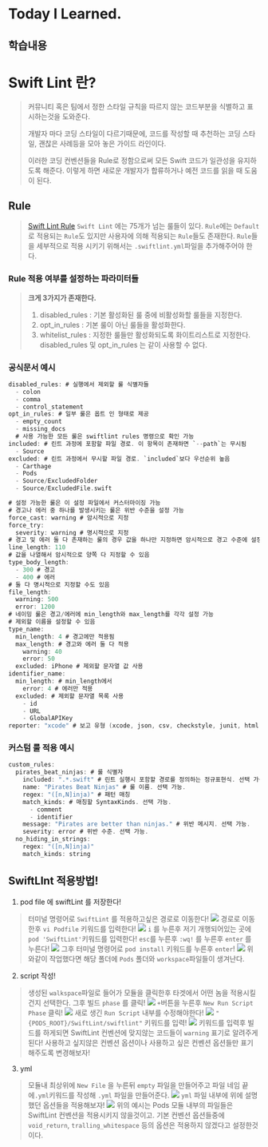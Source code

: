 # Today I Learned.

## 학습내용

# Swift Lint 란?
>커뮤니티 혹은 팀에서 정한 스타일 규칙을 따르지 않는 코드부분을 식별하고 표시하는것을 도와준다.
>
>개발자 마다 코딩 스타일이 다르기때문에, 코드를 작성할 때 추천하는 코딩 스타일, 괜찮은 사례등을 모아 놓은 가이드 라인이다.
>
>이러한 코딩 컨벤션들을 Rule로 정함으로써 모든 Swift 코드가 일관성을 유지하도록 해준다.
>이렇게 하면 새로운 개발자가 합류하거나 예전 코드를 읽을 때 도움이 된다.

## Rule
>[Swift Lint Rule](https://realm.github.io/SwiftLint/rule-directory.html)
>`Swift Lint` 에는 75개가 넘는 룰들이 있다.
>`Rule`에는 `Default`로 적용되는 `Rule`도 있지만 사용자에 의해 적용되는 `Rule`들도 존재한다.
>`Rule`들을 세부적으로 적용 시키기 위해서는  `.swiftlint.yml`파일을 추가해주어야 한다.

### Rule 적용 여부를 설정하는 파라미터들
>**크게 3가지가 존재한다.**
>1. disabled_rules : 기본 활성화된 룰 중에 비활성화할 룰들을 지정한다.
>2. opt_in_rules : 기본 룰이 아닌 룰들을 활성화한다.
>3. whitelist_rules : 지정한 룰들만 활성화되도록 화이트리스트로 지정한다. disabled_rules 및 opt_in_rules 는 같이 사용할 수 없다.

### 공식문서 예시
```swift
disabled_rules: # 실행에서 제외할 룰 식별자들
  - colon
  - comma
  - control_statement
opt_in_rules: # 일부 룰은 옵트 인 형태로 제공
  - empty_count
  - missing_docs
  # 사용 가능한 모든 룰은 swiftlint rules 명령으로 확인 가능
included: # 린트 과정에 포함할 파일 경로. 이 항목이 존재하면 `--path`는 무시됨
  - Source
excluded: # 린트 과정에서 무시할 파일 경로. `included`보다 우선순위 높음
  - Carthage
  - Pods
  - Source/ExcludedFolder
  - Source/ExcludedFile.swift

# 설정 가능한 룰은 이 설정 파일에서 커스터마이징 가능
# 경고나 에러 중 하나를 발생시키는 룰은 위반 수준을 설정 가능
force_cast: warning # 암시적으로 지정
force_try:
  severity: warning # 명시적으로 지정
# 경고 및 에러 둘 다 존재하는 룰의 경우 값을 하나만 지정하면 암시적으로 경고 수준에 설정됨
line_length: 110
# 값을 나열해서 암시적으로 양쪽 다 지정할 수 있음
type_body_length:
  - 300 # 경고
  - 400 # 에러
# 둘 다 명시적으로 지정할 수도 있음
file_length:
  warning: 500
  error: 1200
# 네이밍 룰은 경고/에러에 min_length와 max_length를 각각 설정 가능
# 제외할 이름을 설정할 수 있음
type_name:
  min_length: 4 # 경고에만 적용됨
  max_length: # 경고와 에러 둘 다 적용
    warning: 40
    error: 50
  excluded: iPhone # 제외할 문자열 값 사용
identifier_name:
  min_length: # min_length에서
    error: 4 # 에러만 적용
  excluded: # 제외할 문자열 목록 사용
    - id
    - URL
    - GlobalAPIKey
reporter: "xcode" # 보고 유형 (xcode, json, csv, checkstyle, junit, html, emoji, markdown)
```
### 커스텀 룰 적용 예시
```swift
custom_rules:
  pirates_beat_ninjas: # 룰 식별자
    included: ".*.swift" # 린트 실행시 포함할 경로를 정의하는 정규표현식. 선택 가능.
    name: "Pirates Beat Ninjas" # 룰 이름. 선택 가능.
    regex: "([n,N]inja)" # 패턴 매칭
    match_kinds: # 매칭할 SyntaxKinds. 선택 가능.
      - comment
      - identifier
    message: "Pirates are better than ninjas." # 위반 메시지. 선택 가능.
    severity: error # 위반 수준. 선택 가능.
  no_hiding_in_strings:
    regex: "([n,N]inja)"
    match_kinds: string
```

## SwiftLInt 적용방법!
1. pod file  에 swiftLint 를 저장한다!
>터미널 명령어로 `SwiftLint` 를 적용하고싶은 경로로 이동한다!
>![](https://i.imgur.com/LkzN9yn.png)
>경로로 이동한후 `vi Podfile` 키워드를 입력한다!
>![](https://i.imgur.com/pIrfPQE.png)
>`i` 를 누른후 저기 개행되어있는 곳에 `pod 'SwiftLint'`키워드를 입력한다!
>`esc`를 누른후 `:wq!` 를 누른후 `enter` 를 누른다!
>![](https://i.imgur.com/YVzjqhD.png)
>그후 터미널 명령어로 `pod install` 키워드를 누른후 `enter`!
>![](https://i.imgur.com/YSC32UV.png)
> 위와같이 작업했다면 해당 폴더에 `Pods` 폴더와 `workspace`파일들이 생겨난다.

2. script 작성!
>생성된 `walkspace`파일로 들어가 모듈을 클릭한후 타겟에서 어떤 놈을 적용시킬건지 선택한다.
>그후 빌드 `phase` 를 클릭! 
>![](https://i.imgur.com/w1UUOPY.png)
>`+`버튼을 누른후 `New Run Script Phase` 클릭!
>![](https://i.imgur.com/soYySBT.png)
>새로 생긴 `Run Script` 내부를 수정해야한다!
>![](https://i.imgur.com/NAQ3AZY.png)
>`"{PODS_ROOT}/SwiftLint/swiftlint"` 키워드를 입력!
>![](https://i.imgur.com/k7OfzEy.png)
>키워드를 입력후 빌드를 하게되면 SwiftLint 컨벤션에 맞지않는 코드들이 `warning` 표기로 알려주게된다!
>사용하고 싶지않은 컨벤션 옵션이나 사용하고 싶은 컨벤션 옵션들만 표기해주도록 변경해보자!

3. yml
> 모듈내 최상위에 `New File` 을 누른뒤 `empty` 파일을 만들어주고 파일 네임 끝에`.yml`키워드를 작성해 `.yml` 파일을 만들어준다.
>![](https://i.imgur.com/Ksbq1ds.png)
>`yml` 파일 내부에 위에 설명했던 옵션들을 적용해보자!
>![](https://i.imgur.com/dhHEz7F.png)
>위의 예시는 Pods 모듈 내부의 파일들은 SwiftLint 컨벤션을 적용시키지 않을것이고.
>기본 컨벤션 옵션들중에 `void_return`, `tralling_whitespace` 등의 옵션은 적용하지 않겠다고 설정한것이다.

